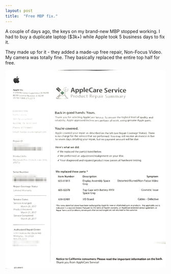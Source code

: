 ```yaml
---
layout: post
title:  "Free MBP fix."
---
```


A couple of days ago, the keys on my brand-new MBP stopped working. I had to buy a duplicate laptop ($3k+) while Apple took 5 business days to fix it.

They made up for it - they added a made-up free repair, Non-Focus Video. My camera was totally fine. They basically replaced the entire top half for free.

![summary](/img/free-fix/summary.png)
